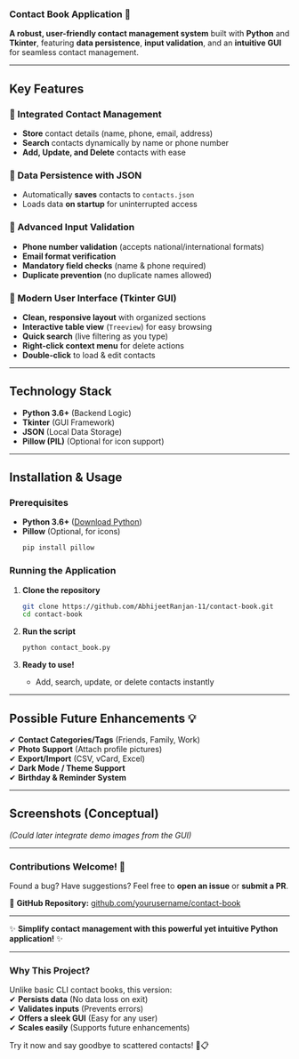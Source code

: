### **Contact Book Application** 📇  

**A robust, user-friendly contact management system** built with **Python** and **Tkinter**, featuring **data persistence**, **input validation**, and an **intuitive GUI** for seamless contact management.  

---

## **Key Features**  

### **📌 Integrated Contact Management**  
- **Store** contact details (name, phone, email, address)  
- **Search** contacts dynamically by name or phone number  
- **Add, Update, and Delete** contacts with ease  

### **📌 Data Persistence with JSON**  
- Automatically **saves** contacts to `contacts.json`  
- Loads data **on startup** for uninterrupted access  

### **📌 Advanced Input Validation**  
- **Phone number validation** (accepts national/international formats)  
- **Email format verification**  
- **Mandatory field checks** (name & phone required)  
- **Duplicate prevention** (no duplicate names allowed)  

### **📌 Modern User Interface (Tkinter GUI)**  
- **Clean, responsive layout** with organized sections  
- **Interactive table view** (`Treeview`) for easy browsing  
- **Quick search** (live filtering as you type)  
- **Right-click context menu** for delete actions  
- **Double-click** to load & edit contacts  

---

## **Technology Stack**  
- **Python 3.6+** (Backend Logic)  
- **Tkinter** (GUI Framework)  
- **JSON** (Local Data Storage)  
- **Pillow (PIL)** (Optional for icon support)  

---

## **Installation & Usage**  

### **Prerequisites**  
- **Python 3.6+** ([Download Python](https://www.python.org/downloads/))  
- **Pillow** (Optional, for icons)  
  ```sh
  pip install pillow
  ```

### **Running the Application**  
1. **Clone the repository**  
   ```sh
   git clone https://github.com/AbhijeetRanjan-11/contact-book.git
   cd contact-book
   ```

2. **Run the script**  
   ```sh
   python contact_book.py
   ```

3. **Ready to use!**  
   - Add, search, update, or delete contacts instantly  

---

## **Possible Future Enhancements 💡**  
✔ **Contact Categories/Tags** (Friends, Family, Work)  
✔ **Photo Support** (Attach profile pictures)  
✔ **Export/Import** (CSV, vCard, Excel)  
✔ **Dark Mode / Theme Support**  
✔ **Birthday & Reminder System**  

---

## **Screenshots (Conceptual)**  
*(Could later integrate demo images from the GUI)*  

---

### **Contributions Welcome!** 🚀  
Found a bug? Have suggestions? Feel free to **open an issue** or **submit a PR**.  

🔗 **GitHub Repository:** [github.com/yourusername/contact-book](https://github.com/AbhijeetRanjan-11/contact-book)  

---

✨ **Simplify contact management with this powerful yet intuitive Python application!** ✨  

--- 

### **Why This Project?**  
Unlike basic CLI contact books, this version:  
✔ **Persists data** (No data loss on exit)  
✔ **Validates inputs** (Prevents errors)  
✔ **Offers a sleek GUI** (Easy for any user)  
✔ **Scales easily** (Supports future enhancements)  

Try it now and say goodbye to scattered contacts! 📲📋
